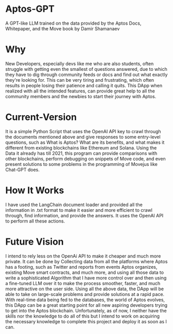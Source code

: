 # Aptos-GPT
A GPT-like LLM trained on the data provided by the Aptos Docs, Whitepaper, and the Move book by Damir Shamanaev

# Why
New Developers, especially devs like me who are also students, often struggle with getting even the smallest of questions answered, due to which they have to dig through 
community feeds or docs and find out what exactly they're looking for. This can be very tiring and frustrating, which often results in people losing their patience and calling it quits.
This DApp when realized with all the intended features, can provide great help to all the community members and the newbies to start their journey with Aptos.

# Current-Version
It is a simple Python Script that uses the OpenAI API key to crawl through the documents mentioned above and give responses to some entry-level questions, such as 
What is Aptos? What are its benefits, and what makes it different from existing blockchains like Ethereum and Solana. Using the Data it already has till 2021, this program 
can provide comparisons with other blockchains, perform debugging on snippets of Move code, and even present solutions to some problems in the programming of Movejus like Chat-GPT does.

# How It Works
I have used the LangChain document loader and provided all the information in .txt format to make it easier and more efficient to crawl through, find information, and provide the answers.
It uses the OpenAI API to perform all these actions.

# Future Vision
I intend to rely less on the OpenAi API to make it cheaper and much more private. It can be done by Collecting data from all the platforms where Aptos has a footing, such as Twitter 
and reports from events Aptos organizes, existing Move smart contracts, and much more, and using all those data to write a sophisticated Algorithm that I have more control over 
and then using a fine-tuned LLM over it to make the process smoother, faster, and much more attractive on the user side.
Using all the above data, the DApp will be able to take on large-scale problems and provide solutions at a rapid pace. With real-time data being fed to the databases, the world of Aptos 
evolves, this DApp can be a great starting point for all new aspiring developers trying to get into the Aptos blockchain.
Unfortunately, as of now, I neither have the skills nor the knowledge to do all of this but I intend to work on acquiring the necessary knowledge to 
complete this project and deploy it as soon as I can.
